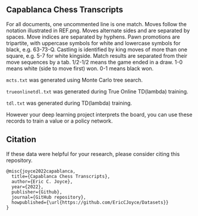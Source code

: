 ## Capablanca Chess Transcripts

For all documents, one uncommented line is one match. Moves follow the notation illustrated in REF.png. Moves alternate sides and are separated by spaces. Move indices are separated by hyphens. Pawn promotions are tripartite, with uppercase symbols for white and lowercase symbols for black, e.g. 63-73-Q. Castling is identified by king moves of more than one square, e.g. 5-7 for white kingside. Match results are separated from their move sequences by a tab. 1/2-1/2 means the game ended in a draw. 1-0 means white (side to move first) won. 0-1 means black won.

`mcts.txt` was generated using Monte Carlo tree search.

`trueonlinetdl.txt` was generated during True Online TD(lambda) training.

`tdl.txt` was generated during TD(lambda) training.

However your deep learning project interprets the board, you can use these records to train a value or a policy network.

## Citation

If these data were helpful for your research, please consider citing this repository.

```
@misc{joyce2022capablanca,
  title={Capablanca Chess Transcripts},
  author={Eric C. Joyce},
  year={2022},
  publisher={Github},
  journal={GitHub repository},
  howpublished={\url{https://github.com/EricCJoyce/Datasets}}
}
```
